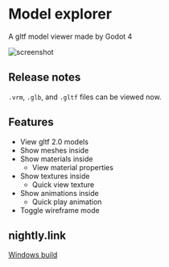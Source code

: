 # Model explorer

A gltf model viewer made by Godot 4

![screenshot](https://raw.githubusercontent.com/V-Sekai-fire/VSK_model_explorer/v-sekai/screenshots/Screenshot.png)

## Release notes

`.vrm`, `.glb`, and `.gltf` files can be viewed now.

## Features

- View gltf 2.0 models
- Show meshes inside
- Show materials inside
  - View material properties
- Show textures inside
  - Quick view texture
- Show animations inside
  - Quick play animation
- Toggle wireframe mode

## nightly.link

[Windows build](https://nightly.link/V-Sekai-fire/VSK_model_explorer/workflows/build-project/v-sekai/VSK_model_explorer_windows_release_x86_64)
